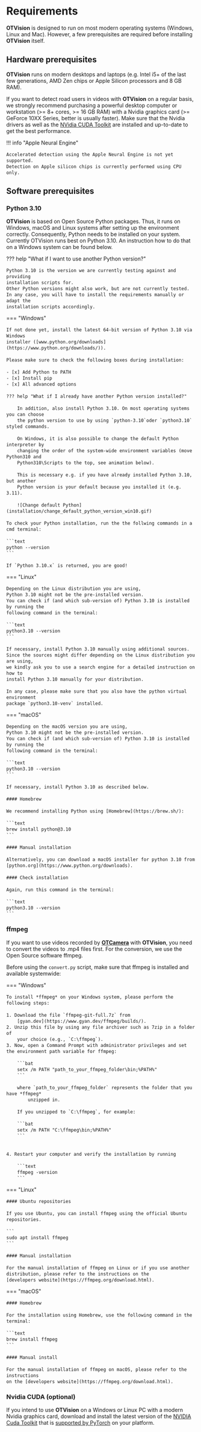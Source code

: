 # Requirements

**OTVision** is designed to run on most modern operating systems (Windows, Linux and Mac).
However, a few prerequisites are required before installing **OTVision** itself.

## Hardware prerequisites

**OTVision** runs on modern desktops and laptops (e.g. Intel i5+ of the last few generations, AMD Zen chips or Apple Silicon
processors and 8 GB RAM).

If you want to detect road users in videos with **OTVision** on a regular basis, we
strongly recommend purchasing a powerful desktop computer or workstation
(>= 8+ cores, >= 16 GB RAM)
with a Nvidia graphics card (>= GeForce 10XX Series, better is usually faster).
Make sure that the Nvidia drivers as well as the
[NVidia CUDA Toolkit](#nvidia-cuda-optional)
are installed and up-to-date to get the best performance.

!!! info "Apple Neural Engine"

    Accelerated detection using the Apple Neural Engine is not yet supported.
    Detection on Apple silicon chips is currently performed using CPU only.

## Software prerequisites

### Python 3.10

**OTVision** is based on Open Source Python packages.
Thus, it runs on Windows, macOS and Linux systems after setting up the environment
correctly.
Consequently, Python needs to be installed on your system.
Currently OTVision runs best on Python 3.10.
An instruction how to do that on a Windows system can be found below.

??? help "What if I want to use another Python version?"

    Python 3.10 is the version we are currently testing against and providing
    installation scripts for.
    Other Python versions might also work, but are not currently tested.
    In any case, you will have to install the requirements manually or adapt the
    installation scripts accordingly.

=== "Windows"

    If not done yet, install the latest 64-bit version of Python 3.10 via Windows
    installer ([www.python.org/downloads](https://www.python.org/downloads/)).

    Please make sure to check the following boxes during installation:

    - [x] Add Python to PATH
    - [x] Install pip
    - [x] All advanced options

    ??? help "What if I already have another Python version installed?"

        In addition, also install Python 3.10. On most operating systems you can choose
        the python version to use by using `python-3.10`oder `python3.10` styled commands.

        On Windows, it is also possible to change the default Python interpreter by
        changing the order of the system-wide environment variables (move Python310 and
        Python310\Scripts to the top, see animation below).

        This is necessary e.g. if you have already installed Python 3.10, but another
        Python version is your default because you installed it (e.g. 3.11).

        ![Change default Python](installation/change_default_python_version_win10.gif)
    
    To check your Python installation, run the the follwing commands in a cmd terminal:
    
    ```text
    python --version
    ```

    If `Python 3.10.x` is returned, you are good!

=== "Linux"

    Depending on the Linux distribution you are using,
    Python 3.10 might not be the pre-installed version.
    You can check if (and which sub-version of) Python 3.10 is installed by running the
    following command in the terminal:

    ```text
    python3.10 --version
    ```

    If necessary, install Python 3.10 manually using additional sources. 
    Since the sources might differ depending on the Linux distribution you are using,
    we kindly ask you to use a search engine for a detailed instruction on how to
    install Python 3.10 manually for your distribution. 
    
    In any case, please make sure that you also have the python virtual environment
    package `python3.10-venv` installed.

=== "macOS"

    Depending on the macOS version you are using,
    Python 3.10 might not be the pre-installed version.
    You can check if (and which sub-version of) Python 3.10 is installed by running the
    following command in the terminal:

    ```text
    python3.10 --version
    ```

    If necessary, install Python 3.10 as described below.

    #### Homebrew

    We recommend installing Python using [Homebrew](https://brew.sh/): 
    
    ```text
    brew install python@3.10
    ```

    #### Manual installation

    Alternatively, you can download a macOS installer for python 3.10 from
    [python.org](https://www.python.org/downloads).

    #### Check installation

    Again, run this command in the terminal:

    ```text
    python3.10 --version
    ```

### ffmpeg

If you want to use videos recorded by [**OTCamera**](/OTCamera) with **OTVision**,
you need to convert the videos to .mp4 files first.
For the conversion, we use the Open Source software ffmpeg.

Before using the `convert.py` script, make sure that ffmpeg is installed and available systemwide:

=== "Windows"

    To install *ffmpeg* on your Windows system, please perform the following steps:
    
    1. Download the file `ffmpeg-git-full.7z` from
        [gyan.dev](https://www.gyan.dev/ffmpeg/builds/).  
    2. Unzip this file by using any file archiver such as 7zip in a folder of
        your choice (e.g., `C:\ffmpeg`).
    3. Now, open a Command Prompt with administrator privileges and set the environment path variable for ffmpeg:
    
        ```bat 
        setx /m PATH "path_to_your_ffmpeg_folder\bin;%PATH%"
        ```
        
        where `path_to_your_ffmpeg_folder` represents the folder that you have *ffmpeg*
            unzipped in.

        If you unzipped to `C:\ffmpeg`, for example: 

        ```bat 
        setx /m PATH "C:\ffmpeg\bin;%PATH%"
        ```
        
    
    4. Restart your computer and verify the installation by running 

        ```text 
        ffmpeg -version
        ```

=== "Linux"

    #### Ubuntu repositories

    If you use Ubuntu, you can install ffmpeg using the official Ubuntu repositories.

    ```
    sudo apt install ffmpeg
    ``` 

    #### Manual installation

    For the manual installation of ffmpeg on Linux or if you use another 
    distribution, please refer to the instructions on the
    [developers website](https://ffmpeg.org/download.html).

=== "macOS"

    #### Homebrew

    For the installation using Homebrew, use the following command in the terminal:

    ```text
    brew install ffmpeg
    ```

    #### Manual install

    For the manual installation of ffmpeg on macOS, please refer to the instructions
    on the [developers website](https://ffmpeg.org/download.html).

### Nvidia CUDA (optional)

If you intend to use **OTVision** on a Windows or Linux PC with a modern
Nvidia graphics card, download and install the latest version of the
[NVIDIA Cuda Toolkit](https://developer.nvidia.com/cuda-downloads) that is
[supported by PyTorch](https://pytorch.org/) on your platform.
